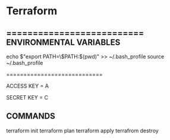# Terraform


==========================
ENVIRONMENTAL VARIABLES
-------
echo $"export PATH=\$PATH:$(pwd)" >> ~/.bash_profile
source ~/.bash_profile

============================

ACCESS KEY = A

SECRET KEY = C


COMMANDS
---------------------
terraform init
terraform plan
terraform apply
terrafrom destroy
